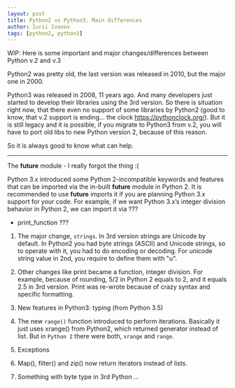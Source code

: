 ```yaml
---
layout: post
title: Python2 vs Python3. Main differences
author: Iurii Ivanov
tags: [python2, python3]
---
```


WIP: Here is some important and major changes/differences between Python v.2 and v.3

Python2 was pretty old, the last version was released in 2010, but the major one in 2000.

Python3 was released in 2008, 11 years ago. And many developers just started to develop their libraries using the 3rd version. So there is situation right now, that there even no support of some libraries by Python2 (good to know, that v.2 support is ending... the clock https://pythonclock.org/). 
But it is still legacy and it is possible, if you migrate to Python3 from v.2, you will have to port old libs to new Python version 2, because of this reason. 

So it is always good to know what can help.

---

The __future__ module - I really forgot the thing :( 

Python 3.x introduced some Python 2-incompatible keywords and features that can be imported via the in-built __future__ module in Python 2. It is recommended to use __future__ imports it if you are planning Python 3.x support for your code. For example, if we want Python 3.x’s integer division behavior in Python 2, we can import it via ???

- print_function ???

1. The major change, `strings`. In 3rd version strings are Unicode by default. In Python2 you had byte strings (ASCII) and Unicode strings, so to operate with it, you had to do encoding or decoding. For unicode string value in 2nd, you require to define them with "u".

2. Other changes like print became a function, integer division. For example, because of rounding, 5/2 in Python 2 equals to 2, and it equals 2.5 in 3rd version. Print was re-wrote because of crazy syntax and specific formatting.

3. New features in Python3: typing (from Python 3.5)

4. The new `range()` function introduced to perform iterations. Basically it just uses xrange() from Python2, which returned generator instead of list. But in `Python 2` there were both, `xrange` and `range`.

5. Exceptions

6. Map(), filter() and zip() now return iterators instead of lists.

7. Something with byte type in 3rd Python ...
